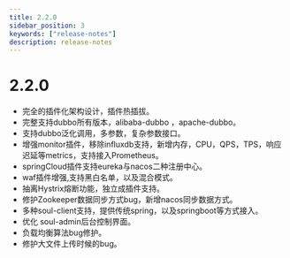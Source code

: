 ```yaml
---
title: 2.2.0
sidebar_position: 3
keywords: ["release-notes"]
description: release-notes
---
```

# 2.2.0

- 完全的插件化架构设计，插件热插拔。
- 完整支持dubbo所有版本，alibaba-dubbo ，apache-dubbo。
- 支持dubbo泛化调用，多参数，复杂参数接口。
- 增强monitor插件，移除influxdb支持，新增内存，CPU，QPS，TPS，响应迟延等metrics，支持接入Prometheus。
- springCloud插件支持eureka与nacos二种注册中心。
- waf插件增强,支持黑白名单，以及混合模式。
- 抽离Hystrix熔断功能，独立成插件支持。
- 修护Zookeeper数据同步方式bug，新增nacos同步数据方式。
- 多种soul-client支持，提供传统spring，以及springboot等方式接入。
- 优化 soul-admin后台控制界面。
- 负载均衡算法bug修护。
- 修护大文件上传时候的bug。

